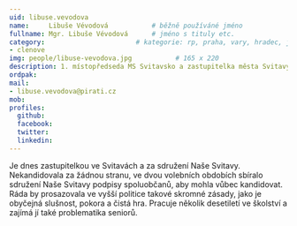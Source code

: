 ```yaml
---
uid: libuse.vevodova
name:     Libuše Vévodová      		# běžně používáné jméno
fullname: Mgr. Libuše Vévodová		# jméno s tituly etc.
category:                 		# kategorie: rp, praha, vary, hradec, jmk, senat
- clenove
img: people/libuse-vevodova.jpg           # 165 x 220
description: 1. místopředseda MS Svitavsko a zastupitelka města Svitavy # kratký popis, max 160 znaků
ordpak: 
mail:
- libuse.vevodova@pirati.cz
mob: 
profiles:
  github:
  facebook: 
  twitter:
  linkedin:
---
```

Je dnes zastupitelkou ve Svitavách a za sdružení Naše Svitavy. Nekandidovala za žádnou stranu, ve dvou volebních obdobích sbíralo sdružení Naše Svitavy podpisy spoluobčanů, aby mohla vůbec kandidovat. Ráda by prosazovala ve vyšší politice takové skromné zásady, jako je obyčejná slušnost, pokora a čistá hra. Pracuje několik desetiletí ve školství a zajímá jí také problematika seniorů. 
